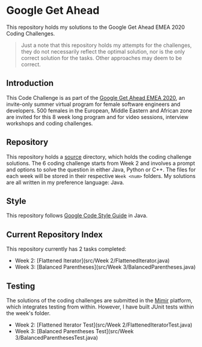 # Google Get Ahead
 This repository holds my solutions to the Google Get Ahead EMEA 2020 Coding Challenges.
 
 > Just a note that this repository holds my attempts for the challenges, they do not necessarily
 > reflect the optimal solution, nor is the only correct solution for the tasks. Other approaches
 > may deem to be correct.

## Introduction
 This Code Challenge is as part of the 
 [Google Get Ahead EMEA 2020](https://events.withgoogle.com/get-ahead-emea-2020/#content), an
  invite-only summer virtual program for female software engineers and developers. 500 females in
   the European, Middle Eastern and African zone are invited for this 8 week long program and for video
    sessions, interview workshops and coding challenges.
  
## Repository
  This repository holds a [source](./src) directory, which holds the coding challenge solutions. The
   6 coding challenge starts from Week 2 and involves a prompt and options to solve the question
    in either Java, Python or C++. The files for each week will be stored in their respective
     `Week <num>` folders. My solutions are all written in my preference language: Java.
     
## Style
   This repository follows
    [Google Code Style Guide](https://google.github.io/styleguide/javaguide.html) in Java. 
    
## Current Repository Index
  This repository currently has 2 tasks completed:
  * Week 2: [Flattened Iterator](src/Week 2/FlattenedIterator.java)
  * Week 3: [Balanced Parentheses](src/Week 3/BalancedParentheses.java)
  
## Testing
  The solutions of the coding challenges are submitted in the [Mimir](https://www.mimirhq.com/)
   platform, which integrates testing from within. However, I have built JUnit tests within the
    week's folder.
  * Week 2: [Flattened Iterator Test](src/Week 2/FlattenedIteratorTest.java)
  * Week 3: [Balanced Parentheses Test](src/Week 3/BalancedParenthesesTest.java)
